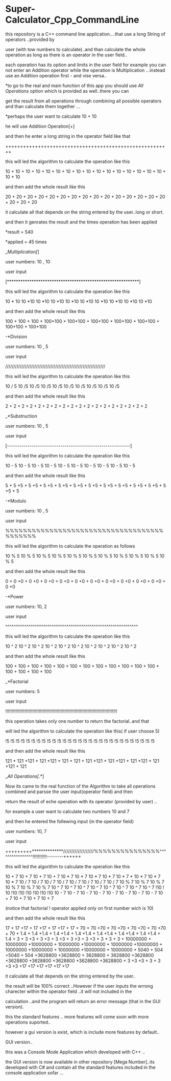 # Super-Calculator_Cpp_CommandLine

this repository is a C++ command line application....that use a long String of operators ..provided by 

user (with tow numbers to calculate)..and than calculate the whole operation as long as there is an operator in the user field..

each operation has its option and limits in the user field for example you can not enter an Addition operator while the operation is
Multiplication ...instead use an Addition operation first - and vise versa..

*to go to the real and main function of this app you should use *All Operations* option which is provided as well..there you can

get the result from all operations through combining all possible operators and than calculate them together ...


*perhaps the user want to calculate 10 + 10

he will use Addition Operation[+]

and then he enter a long string in the operator field like that

++++++++++++++++++++++++++++++++++++++++++++++++++++++++

this will led the algorithm to calculate the operation like this

10 + 10 + 10 + 10 + 10 + 10 + 10 + 10 + 10 + 10 + 10 + 10 + 10 + 10 + 10 + 10 + 10 + 10

and then add the whole result like this

20 + 20 + 20 + 20 + 20 + 20 + 20 + 20 + 20 + 20 + 20 + 20 + 20 + 20 + 20 + 20 + 20 + 20

it calculate all that depends on the string entered by the user..long or short.

and then it genrates the result and the times operation has been applied 

*result = 540

*applied = 45 times

_*Multiplication[*]

user numbers: 10 , 10

user input

[***********************************************************]

this will led the algorithm to calculate the operation like this

10 * 10  10 *10  10 *10  10 *10  10 *10  10 *10  10 *10  10 *10  10 *10  10 *10

and then add the whole result like this

100 + 100 + 100 + 100+100 + 100+100 + 100+100 + 100+100 + 100+100 + 100+100 + 100+100 

-*Division

user numbers: 10 , 5

user input

//////////////////////////////////////////////////////////////

this will led the algorithm to calculate the operation like this

10 / 5  10 /5  10 /5  10 /5  10 /5  10 /5  10 /5  10 /5  10 /5  10 /5

and then add the whole result like this

2 + 2 + 2 + 2 + 2 + 2 + 2 + 2 + 2 + 2 + 2 + 2 + 2 + 2 + 2 + 2 + 2 + 2


_*Substruction

user numbers: 10 , 5

user input

[------------------------------------------------------------]

this will led the algorithm to calculate the operation like this

10 - 5  10 - 5  10 - 5  10 - 5  10 - 5  10 - 5  10 - 5  10 - 5  10 - 5  10 - 5

and then add the whole result like this

5 + 5 +5 + 5 +5 + 5 +5 + 5 +5 + 5 +5 + 5 +5 + 5 +5 + 5 +5 + 5 +5 + 5 +5 + 5 +5 + 5 

-*Modulo

user numbers: 10 , 5

user input

%%%%%%%%%%%%%%%%%%%%%%%%%%%%%%%%%%%%%%%%%%%

this will led the algorithm to calculate the operation as follows

10 % 5 10 % 5 10 % 5 10 % 5 10 % 5 10 % 5 10 % 5 10 % 5 10 % 5 10 % 5 10 % 5 

and then add the whole result like this

0 + 0 +0 + 0 +0 + 0 +0 + 0 +0 + 0 +0 + 0 +0 + 0 +0 + 0 +0 + 0 +0 + 0 +0 + 0 +0 

-*Power

user numbers: 10, 2

user input

^^^^^^^^^^^^^^^^^^^^^^^^^^^^^^^^^^^^^^^^^^^^^^^^^^^^^^^^^^^^^^^

this will led the algorithm to calculate the operation like this

10 ^ 2  10 ^ 2  10 ^ 2  10 ^ 2  10 ^ 2  10 ^ 2  10 ^ 2  10 ^ 2  10 ^ 2  10 ^ 2 

and then add the whole result like this

100 + 100 + 100 + 100 + 100 + 100 + 100 + 100 + 100 + 100 + 100 + 100 + 100 + 100 + 100 + 100

_*Factorial

user numbers: 5

user input

!!!!!!!!!!!!!!!!!!!!!!!!!!!!!!!!!!!!!!!!!!!!!!!!!!!!!!!!!!!!!!!!!!!!!!!!!!!!!!!!!!!!!!!

this operation takes only one number to return the factorial..and that

will led the algorithm to calculate the operation like this( if user choose 5)

!5 !5 !5 !5 !5  !5 !5 !5 !5 !5 !5 !5 !5 !5 !5 !5 !5 !5 !5 !5 !5 !5 !5 !5 !5 !5 !5 !5 !5

and then add the whole result like this

121 + 121 +121 + 121 +121 + 121 + 121 + 121 +121 + 121 +121 + 121 +121 + 121 +121 + 121 

_*All Operations[*.*]

Now its came to the real function of the Algorithm to take all operations combined and parsse the user input(operator field) and then

return the result of eche operation with its operator (provided by user) ..

for example a user want to calculate two numbers 10 and 7

and then he entered the follewing input (in the operator field)

user numbers: 10, 7

user input

+++++++++**************///////////////////%%%%%%%%%%%%%%%^^^^^^^^^^^^^^^^!!!!!!!!!!!--------++++++

this will led the algorithm to calculate the operation like this

10 + 7 10 + 7 10 + 7 10 + 7  10 * 7  10 * 7 10 * 7  10 * 7 10 * 7 * 10 * 7 10 * 7  10 * 7  10 / 7 10 / 7 10 / 7 10 / 7 10 / 7 10
/ 7 10 / 7 10 / 7  10 % 7  10 % 7 10 % 7 10 % 7 10 % 7 10 % 7  10 ^ 7 10 ^ 7 10 ^ 7 10 ^ 7 10 ^ 7 10 ^ 7  10 ^ 7 10 ^ 7 
!10 ! 10 !10 !10 !10 !10 !10 !10  10 - 7  10 - 7  10 - 7  10 - 7  10 - 7  10 - 7  10 - 7 10 - 7 10 + 7 10 + 7 10 + 7 10 + 7 

(notice that factorial ! operator applied only on first number wich is 10) 

and then add the whole result like this

17 + 17 +17 + 17 +17 + 17 +17 + 17 + 70 + 70 +70 + 70 +70 + 70 +70 + 70 +70 + 70 + 1.4 + 1.4 +1.4 + 1.4 +1.4 + 1.4 +1.4 + 1.4 +1.4 + 1.4
+1.4 + 1.4 +1.4 + 1.4 + 3 + 3 +3 + 3 +3 + 3 +3 + 3 +3 + 3 +3 + 3 + 3 + 3 + 10000000 + 10000000 +10000000 + 10000000 +10000000 + 10000000
+10000000 + 10000000 +10000000 + 10000000 +10000000 + 10000000 + 5040 + 504 +5040 + 504 +3628800 +3628800 + 3628800 + 3628800 +3628800
+3628800 +3628800 +3628800 +3628800 +3628800 + 3 +3 +3 + 3 + 3 +3 +3 +17 +17 +17 +17 +17 +17

it calculate all that depends on the string entered by the user..

the result will be 100% correct ..However if the user inputs the wrrong charecter within the operator field ..it will not included in the

calculation ..and the program will return an error message (that in the GUI version).

this the standard features .. more features will come soon with more operations suported..

however a gui version is exist, which is include more features by default.. 

GUI version..

this was a Console Mode Application which developed with C++ ..

the GUI version is now available in other repository [Mega Number]..its developed with C# and contain all the standard features included in the console application sofar ...
